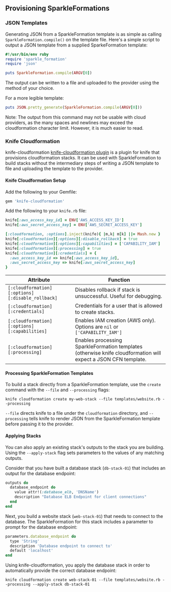 ## Provisioning SparkleFormations

### JSON Templates

Generating JSON from a SparkleFormation template is as simple as
calling `SparkleFormation.compile()` on the template file. Here's a simple
script to output a JSON template from a supplied
SparkeFormation template:

```ruby
#!/usr/bin/env ruby
require 'sparkle_formation'
require 'json'

puts SparkleFormation.compile(ARGV[0])
```

The output can be written to a file and uploaded to the provider using
the method of your choice. 

For a more legible template:

```ruby
puts JSON.pretty_generate(SparkleFormation.compile(ARGV[0]))
```

Note: The output from this command may not be usable with cloud providers,
as the many spaces and newlines may exceed the cloudformation
character limit. However, it is much easier to read.

### Knife Cloudformation
knife-cloudformation [knife-cloudformation plugin](https://rubygems.org/gems/knife-cloudformation) is a plugin for
knife that provisions cloudformation stacks. It can be used with
SparkleFormation to build stacks without the intermediary steps of
writing a JSON template to file and uploading the template to the provider.

#### Knife Cloudformation Setup
Add the following to your Gemfile:

```ruby
gem 'knife-cloudformation'
```
Add the following to your `knife.rb` file:
```ruby
knife[:aws_access_key_id] = ENV['AWS_ACCESS_KEY_ID']
knife[:aws_secret_access_key] = ENV['AWS_SECRET_ACCESS_KEY']

[:cloudformation, :options].inject(knife){ |m,k| m[k] ||= Mash.new }
knife[:cloudformation][:options][:disable_rollback] = true
knife[:cloudformation][:options][:capabilities] = ['CAPABILITY_IAM']
knife[:cloudformation][:processing] = true
knife[:cloudformation][:credentials] = {
  :aws_access_key_id => knife[:aws_access_key_id],
  :aws_secret_access_key => knife[:aws_secret_access_key]
}
```

| Attribute                                        | Function                                                                                                       |
|--------------------------------------------------|----------------------------------------------------------------------------------------------------------------|
| `[:cloudformation][:options][:disable_rollback]` | Disables rollback if stack is unsuccessful. Useful for debugging.                                              |
| `[:cloudformation][:credentials]`                | Credentials for a user that is allowed to create stacks.                                                       |
| `[:cloudformation][:options][:capabilities]`     | Enables IAM creation (AWS only). Options are `nil` or `['CAPABILITY_IAM']`                                     |
| `[:cloudformation][:processing]`                 | Enables processing SparkleFormation templates (otherwise knife cloudformation will expect a JSON CFN template. |

#### Processing SparkleFormation Templates
To build a stack directly from a SparkleFormation template, use the
`create` command with the `--file` and `--processing` flags:

```
knife cloudformation create my-web-stack --file templates/website.rb --processing
```

`--file` directs knife to a file under the `cloudformation` directory,
and `--processing` tells knife to render JSON from the
SparkleFormation template before passing it to the provider.
         
#### Applying Stacks
You can also apply an existing stack's outputs to the stack you are
building. Using the `--apply-stack` flag sets parameters to the
values of any matching outputs.  

Consider that you have built a database stack (`db-stack-01`) that includes an output for the
database endpoint:

```ruby
outputs do
  database_endpoint do
    value attr!(:database_elb, 'DNSName')
    description "Database ELB Endpoint for client connections"
  end
end
```

Next, you build a website stack (`web-stack-01`) that needs to connect to the
database. The SparkleFormation for this stack includes a parameter to
prompt for the database endpoint:

```ruby
parameters.database_endpoint do
  type 'String'
  description 'Database endpoint to connect to'
  default 'localhost'
end
```

Using knife-cloudformation, you apply the database stack in order to
automatically provide the correct database endpoint:

`knife cloudformation create web-stack-01 --file templates/website.rb --processing --apply-stack db-stack-01`
                             
